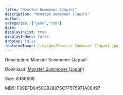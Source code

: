 ```yaml
---
title: "Monster Summoner (Japan)"
description: "Monster Summoner (Japan)"
author: 
categories: ["game","rom"]
date: 
displayInList: true
displayInMenu: false
dropCap: false
featuredImage: /img/gba/Monster Summoner [Japan].jpg
---
```


Description: Monster Summoner (Japan)

Download: <a style="text-decoration:underline;" href="https://mega.nz/#!vKZABIbA!JvXSDhLT89aTeP7DxmCfWK8Z0a9KTviIxdCXSvUhK7g" target = "_blank" rel = "nofollow" > Monster Summoner (Japan)</a>

Size: 8388608

MD5: F39EFD645C3828875C7F5F5971A06497

